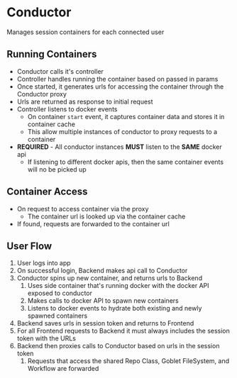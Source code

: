 # Conductor
Manages session containers for each connected user

## Running Containers
* Conductor calls it's controller
* Controller handles running the container based on passed in params
* Once started, it generates urls for accessing the container through the Conductor proxy
* Urls are returned as response to initial request
* Controller listens to docker events
  * On container `start` event, it captures container data and stores it in container cache
  * This allow multiple instances of conductor to proxy requests to a container
* **REQUIRED** - All conductor instances **MUST** listen to the **SAME** docker api
  * If listening to different docker apis, then the same container events will no be picked up

## Container Access
* On request to access container via the proxy
  * The container url is looked up via the container cache
* If found, requests are forwarded to the container url

## User Flow
1. User logs into app
2. On successful login, Backend makes api call to Conductor
3. Conductor spins up new container, and returns urls to Backend
   1. Uses side container that's running docker with the docker API exposed to conductor
   2. Makes calls to docker API to spawn new containers
   3. Listens to docker events to hydrate both existing and newly spawned containers
4. Backend saves urls in session token and returns to Frontend
5. For all Frontend requests to Backend it must always includes the session token with the URLs
6. Backend then proxies calls to Conductor based on urls in the session token
   1. Requests that access the shared Repo Class, Goblet FileSystem, and Workflow are forwarded


